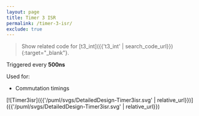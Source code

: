 ```yaml
---
layout: page
title: Timer 3 ISR
permalink: /timer-3-isr/
exclude: true
---
```


> Show related code for [t3_int]({{'t3_int' | search_code_url}}){:target="_blank"}.

Triggered every **500ns**

Used for:
* Commutation timings

[![Timer3isr]({{'/puml/svgs/DetailedDesign-Timer3isr.svg' | relative_url}})]({{'/puml/svgs/DetailedDesign-Timer3isr.svg' | relative_url}})
